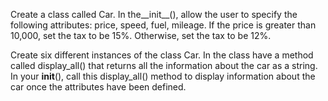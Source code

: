 Create a class called  Car. In the__init__(), allow the user to specify the following attributes: price, speed, fuel, mileage. If the price is greater than 10,000, set the tax to be 15%. Otherwise, set the tax to be 12%. 

Create six different instances of the class Car. In the class have a method called display_all() that returns all the information about the car as a string. In your __init__(), call this display_all() method to display information about the car once the attributes have been defined.
